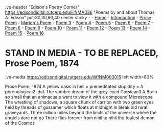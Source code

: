 .ve-header "Edison's Poetry Corner" https://edisondigital.rutgers.edu/iiif/MA036 "Poems by and about Thomas A. Edison" pct:30,30,60,40 center sticky - 
    - [Home](/)
    - [Introduction](/introduction)
    - [Prose Poem](/1)
    - [Marion's Poem](/2)
    - [Poem 3](/3)
    - [Poem 4](/4)
    - [Poem 5](/5)
    - [Poem 6](/6)
    - [Poem 7](/7)
    - [Poem 8](/8)
    - [Poem 9](/9)
    - [Poem 10](/10)
    - [Poem 11](/11)
    - [Poem 12](/12)
    - [Poem 13](/13)
    - [Poem 14](/14)
    - [Poem 15](/15)
    - [Poem 16](/16)

#  STAND IN MEDIA - TO BE REPLACED, Prose Poem, 1874

.ve-media https://edisondigital.rutgers.edu/iiif/NM003015 left width=80%

Prose Poem, 1874
A yellow oasis in hell =
premeditated stupidity = A phrenological2 idol.
The sombre dream of the grey-eyed Corsican3
A Brain so small that an animacuale went to view it with a
compound Microscope The wrestling of shadows, a square
chunk of carrion with two green eyes held by threads of gossamer
which floats at midnight in bleak old rural graveyards.
Three million miles beyond the limits of the universe where
the anglels dare not go
There flies forever from nihil to nihil the foulest demon of
the Cosmos